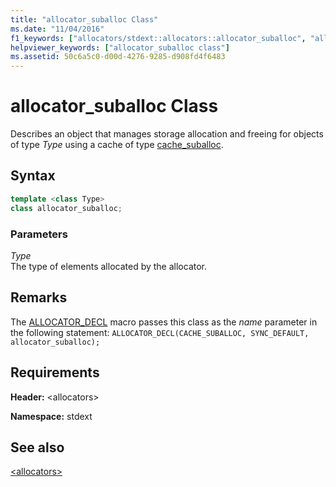 ```yaml
---
title: "allocator_suballoc Class"
ms.date: "11/04/2016"
f1_keywords: ["allocators/stdext::allocators::allocator_suballoc", "allocators/stdext::allocator_suballoc"]
helpviewer_keywords: ["allocator_suballoc class"]
ms.assetid: 50c6a5c0-d00d-4276-9285-d908fd4f6483
---
```

# allocator_suballoc Class

Describes an object that manages storage allocation and freeing for objects of type *Type* using a cache of type [cache_suballoc](cache-suballoc-class.md).

## Syntax

```cpp
template <class Type>
class allocator_suballoc;
```

### Parameters

*Type*\
The type of elements allocated by the allocator.

## Remarks

The [ALLOCATOR_DECL](allocators-functions.md#allocator_decl) macro passes this class as the *name* parameter in the following statement: `ALLOCATOR_DECL(CACHE_SUBALLOC, SYNC_DEFAULT, allocator_suballoc);`

## Requirements

**Header:** \<allocators>

**Namespace:** stdext

## See also

[\<allocators>](allocators-header.md)
